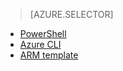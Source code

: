 > [AZURE.SELECTOR]
<!-- deleted by customization
- [Preview portal](virtual-networks-create-nsg-arm-pportal)
-->
- [PowerShell](virtual-networks-create-nsg-arm-ps)
- [Azure CLI](virtual-networks-create-nsg-arm-cli)
- [ARM template](virtual-networks-create-nsg-arm-template)